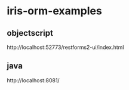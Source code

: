 # iris-orm-examples

## objectscript 
http://localhost:52773/restforms2-ui/index.html

## java
http://localhost:8081/